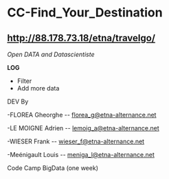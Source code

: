 CC-Find_Your_Destination
==============

http://88.178.73.18/etna/travelgo/
--------------

*Open DATA and Datascientiste*

**LOG**

- Filter 
- Add more data

   



DEV By

-FLOREA Gheorghe -- florea_g@etna-alternance.net

-LE MOIGNE Adrien -- lemoig_a@etna-alternance.net

-WIESER Frank -- wieser_f@etna-alternance.net

-Meénigault Louis -- meniga_l@etna-alternance.net

Code Camp BigData (one week)
